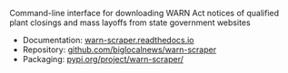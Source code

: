Command-line interface for downloading WARN Act notices of qualified plant closings and mass layoffs from state government websites

* Documentation: [warn-scraper.readthedocs.io](https://warn-scraper.readthedocs.io)
* Repository: [github.com/biglocalnews/warn-scraper](https://github.com/biglocalnews/warn-scraper)
* Packaging: [pypi.org/project/warn-scraper/](https://pypi.org/project/warn-scraper/)
